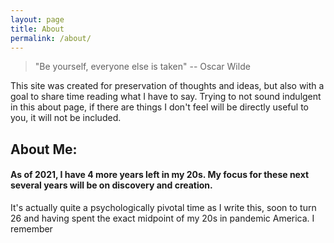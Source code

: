 ```yaml
---
layout: page
title: About
permalink: /about/
---
```

> "Be yourself, everyone else is taken" -- Oscar Wilde

This site was created for preservation of thoughts and ideas, but also with a goal to share time reading what I have to say. Trying to not sound indulgent in this about page, if there are things I don't feel will be directly useful to you, it will not be included.


## About Me:

#### As of 2021, I have 4 more years left in my 20s. **My focus for these next several years will be on discovery and creation.**

It's actually quite a psychologically pivotal time as I write this, soon to turn 26 and having spent the exact midpoint of my 20s in pandemic America. I remember
